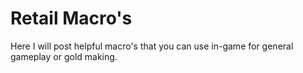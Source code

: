 # Retail Macro's
Here I will post helpful macro's that you can use in-game for general gameplay or gold making.
